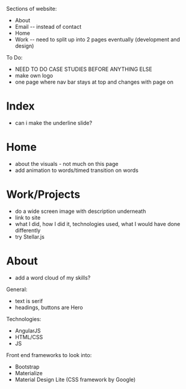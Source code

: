 Sections of website:
- About
- Email -- instead of contact
- Home
- Work -- need to split up into 2 pages eventually (development and design)

To Do:
- NEED TO DO CASE STUDIES BEFORE ANYTHING ELSE
- make own logo
- one page where nav bar stays at top and changes with page on

# Index
- can i make the underline slide?

# Home
- about the visuals - not much on this page
- add animation to words/timed transition on words

# Work/Projects
- do a wide screen image with description underneath
- link to site
- what I did, how I did it, technologies used, what I would have done differently
- try Stellar.js

# About
- add a word cloud of my skills?

General:
- text is serif
- headings, buttons are Hero

Technologies:
- AngularJS
- HTML/CSS
- JS

Front end frameworks to look into:
- Bootstrap
- Materialize
- Material Design Lite (CSS framework by Google)
